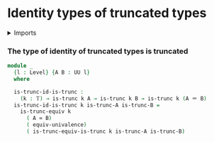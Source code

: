 #  Identity types of truncated types

<details><summary>Imports</summary>
```agda
module foundation.identity-truncated-types where
open import foundation-core.equivalences
open import foundation-core.truncation-levels
open import foundation-core.universe-levels
open import foundation.identity-types
open import foundation.truncated-types
open import foundation.univalence
```
</details>

### The type of identity of truncated types is truncated

```agda
module _
  {l : Level} {A B : UU l}
  where

  is-trunc-id-is-trunc :
    (k : 𝕋) → is-trunc k A → is-trunc k B → is-trunc k (A ＝ B)
  is-trunc-id-is-trunc k is-trunc-A is-trunc-B =
    is-trunc-equiv k
      ( A ≃ B)
      ( equiv-univalence)
      ( is-trunc-equiv-is-trunc k is-trunc-A is-trunc-B)
```
